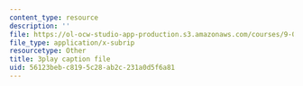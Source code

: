 ```yaml
---
content_type: resource
description: ''
file: https://ol-ocw-studio-app-production.s3.amazonaws.com/courses/9-00sc-introduction-to-psychology-fall-2011/56123bebc8195c28ab2c231a0d5f6a81_SjjGiqf96rI.vtt
file_type: application/x-subrip
resourcetype: Other
title: 3play caption file
uid: 56123beb-c819-5c28-ab2c-231a0d5f6a81
---
```


